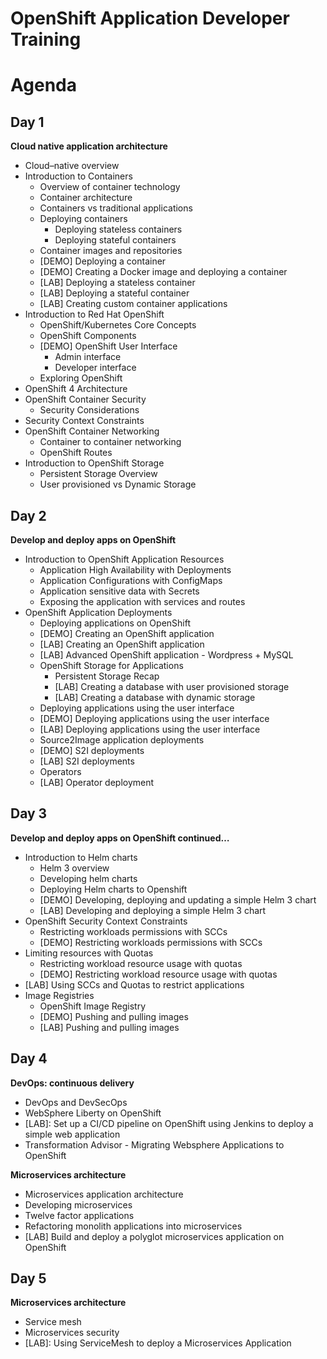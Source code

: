# OpenShift Application Developer Training

# Agenda

## Day 1
**Cloud native application architecture**
- Cloud–native overview
- Introduction to Containers
    - Overview of container technology
    - Container architecture
	- Containers vs traditional applications
	- Deploying containers
	    - Deploying stateless containers
		-  Deploying stateful containers
	- Container images and repositories
	- [DEMO] Deploying a container
	- [DEMO] Creating a Docker image and deploying a container
	- [LAB] Deploying a stateless container
	- [LAB] Deploying a stateful container
	- [LAB] Creating custom container applications
- Introduction to Red Hat OpenShift
	- OpenShift/Kubernetes Core Concepts
	- OpenShift Components
	- [DEMO] OpenShift User Interface 
		- Admin interface
		- Developer interface
    - Exploring OpenShift
- OpenShift 4 Architecture
- OpenShift Container Security
    - Security Considerations
- Security Context Constraints
- OpenShift Container Networking
	- Container to container networking
	- OpenShift Routes
- Introduction to OpenShift Storage
	- Persistent Storage Overview
	- User provisioned vs Dynamic Storage


## Day 2
**Develop and deploy apps on OpenShift**
- Introduction to OpenShift Application Resources
	- Application High Availability with Deployments
	- Application Configurations with ConfigMaps
	- Application sensitive data with Secrets
	- Exposing the application with services and routes
- OpenShift Application Deployments
	- Deploying applications on OpenShift
	- [DEMO] Creating an OpenShift application
	- [LAB] Creating an OpenShift application
	- [LAB] Advanced OpenShift application - Wordpress + MySQL
    - OpenShift Storage for Applications
        - Persistent Storage Recap
    	- [LAB] Creating a database with user provisioned storage
	    - [LAB] Creating a database with dynamic storage
	- Deploying applications using the user interface
	- [DEMO] Deploying applications using the user interface
	- [LAB] Deploying applications using the user interface
    - Source2Image application deployments
	- [DEMO] S2I deployments
    - [LAB] S2I deployments
    - Operators
    - [LAB] Operator deployment


## Day 3
**Develop and deploy apps on OpenShift continued…**
- Introduction to Helm charts
	- Helm 3 overview
	- Developing helm charts
	- Deploying Helm charts to Openshift
    - [DEMO] Developing, deploying and updating a simple Helm 3 chart
	- [LAB] Developing and deploying a simple Helm 3 chart
- OpenShift Security Context Constraints
	- Restricting workloads permissions with SCCs
	- [DEMO] Restricting workloads permissions with SCCs
- Limiting resources with Quotas
	- Restricting workload resource usage with quotas
	- [DEMO] Restricting workload resource usage with quotas
- [LAB] Using SCCs and Quotas to restrict applications
- Image Registries
    - OpenShift Image Registry
    - [DEMO] Pushing and pulling images
    - [LAB] Pushing and pulling images


## Day 4
**DevOps: continuous delivery**
- DevOps and DevSecOps
- WebSphere Liberty on OpenShift
- [LAB]: Set up a CI/CD pipeline on OpenShift using Jenkins to deploy a simple web application
- Transformation Advisor - Migrating Websphere Applications to OpenShift

**Microservices architecture**
- Microservices application architecture
- Developing microservices
- Twelve factor applications
- Refactoring monolith applications into microservices
- [LAB] Build and deploy a polyglot microservices application on OpenShift

## Day 5
**Microservices architecture**
- Service mesh
- Microservices security
- [LAB]: Using ServiceMesh to deploy a Microservices Application